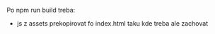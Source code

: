 Po npm run build treba:
- js z assets prekopirovat fo index.html taku kde treba ale zachovat <script type="module">
- css z assets do <style></style> tagu ktory treba vytvorit, ale nezabudni zmazat <link> ktory odkazuje na povodny css